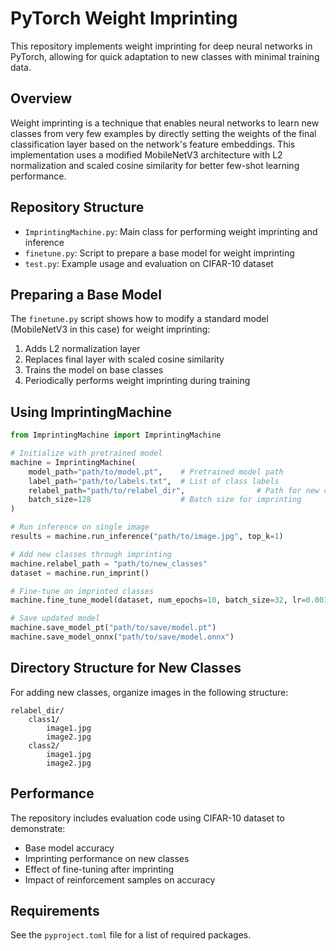 # PyTorch Weight Imprinting

This repository implements weight imprinting for deep neural networks in PyTorch, allowing for quick adaptation to new classes with minimal training data.

## Overview

Weight imprinting is a technique that enables neural networks to learn new classes from very few examples by directly setting the weights of the final classification layer based on the network's feature embeddings. This implementation uses a modified MobileNetV3 architecture with L2 normalization and scaled cosine similarity for better few-shot learning performance.

## Repository Structure

- `ImprintingMachine.py`: Main class for performing weight imprinting and inference
- `finetune.py`: Script to prepare a base model for weight imprinting
- `test.py`: Example usage and evaluation on CIFAR-10 dataset

## Preparing a Base Model

The `finetune.py` script shows how to modify a standard model (MobileNetV3 in this case) for weight imprinting:
1. Adds L2 normalization layer
2. Replaces final layer with scaled cosine similarity
3. Trains the model on base classes
4. Periodically performs weight imprinting during training

## Using ImprintingMachine

```python
from ImprintingMachine import ImprintingMachine

# Initialize with pretrained model
machine = ImprintingMachine(
    model_path="path/to/model.pt",    # Pretrained model path
    label_path="path/to/labels.txt",  # List of class labels
    relabel_path="path/to/relabel_dir",                # Path for new class images
    batch_size=128                    # Batch size for imprinting
)

# Run inference on single image
results = machine.run_inference("path/to/image.jpg", top_k=1)

# Add new classes through imprinting
machine.relabel_path = "path/to/new_classes"
dataset = machine.run_imprint()

# Fine-tune on imprinted classes
machine.fine_tune_model(dataset, num_epochs=10, batch_size=32, lr=0.001)

# Save updated model
machine.save_model_pt("path/to/save/model.pt")
machine.save_model_onnx("path/to/save/model.onnx")
```

## Directory Structure for New Classes

For adding new classes, organize images in the following structure:
```
relabel_dir/
    class1/
        image1.jpg
        image2.jpg
    class2/
        image1.jpg
        image2.jpg
```

## Performance

The repository includes evaluation code using CIFAR-10 dataset to demonstrate:
- Base model accuracy
- Imprinting performance on new classes
- Effect of fine-tuning after imprinting
- Impact of reinforcement samples on accuracy

## Requirements

See the `pyproject.toml` file for a list of required packages.

